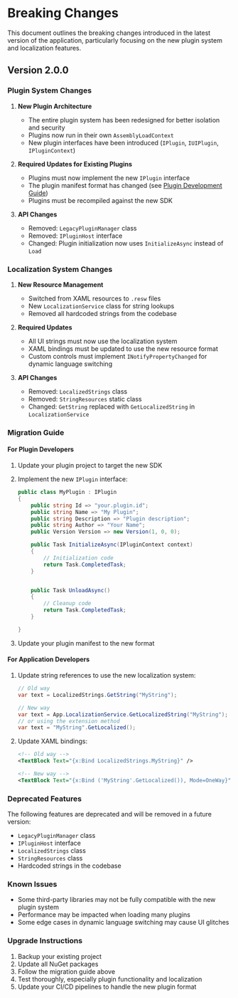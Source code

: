 # Breaking Changes

This document outlines the breaking changes introduced in the latest version of the application, particularly focusing on the new plugin system and localization features.

## Version 2.0.0

### Plugin System Changes

1. **New Plugin Architecture**
   - The entire plugin system has been redesigned for better isolation and security
   - Plugins now run in their own `AssemblyLoadContext`
   - New plugin interfaces have been introduced (`IPlugin`, `IUIPlugin`, `IPluginContext`)

2. **Required Updates for Existing Plugins**
   - Plugins must now implement the new `IPlugin` interface
   - The plugin manifest format has changed (see [Plugin Development Guide](PLUGINS_README.md))
   - Plugins must be recompiled against the new SDK

3. **API Changes**
   - Removed: `LegacyPluginManager` class
   - Removed: `IPluginHost` interface
   - Changed: Plugin initialization now uses `InitializeAsync` instead of `Load`

### Localization System Changes

1. **New Resource Management**
   - Switched from XAML resources to `.resw` files
   - New `LocalizationService` class for string lookups
   - Removed all hardcoded strings from the codebase

2. **Required Updates**
   - All UI strings must now use the localization system
   - XAML bindings must be updated to use the new resource format
   - Custom controls must implement `INotifyPropertyChanged` for dynamic language switching

3. **API Changes**
   - Removed: `LocalizedStrings` class
   - Removed: `StringResources` static class
   - Changed: `GetString` replaced with `GetLocalizedString` in `LocalizationService`

### Migration Guide

#### For Plugin Developers

1. Update your plugin project to target the new SDK
2. Implement the new `IPlugin` interface:
   ```csharp
   public class MyPlugin : IPlugin
   {
       public string Id => "your.plugin.id";
       public string Name => "My Plugin";
       public string Description => "Plugin description";
       public string Author => "Your Name";
       public Version Version => new Version(1, 0, 0);

       public Task InitializeAsync(IPluginContext context)
       {
           // Initialization code
           return Task.CompletedTask;
       }


       public Task UnloadAsync()
       {
           // Cleanup code
           return Task.CompletedTask;
       }

   }
   ```

3. Update your plugin manifest to the new format

#### For Application Developers

1. Update string references to use the new localization system:
   ```csharp
   // Old way
   var text = LocalizedStrings.GetString("MyString");
   
   // New way
   var text = App.LocalizationService.GetLocalizedString("MyString");
   // or using the extension method
   var text = "MyString".GetLocalized();
   ```

2. Update XAML bindings:
   ```xml
   <!-- Old way -->
   <TextBlock Text="{x:Bind LocalizedStrings.MyString}" />
   
   <!-- New way -->
   <TextBlock Text="{x:Bind ('MyString'.GetLocalized()), Mode=OneWay}" />
   ```

### Deprecated Features

The following features are deprecated and will be removed in a future version:

- `LegacyPluginManager` class
- `IPluginHost` interface
- `LocalizedStrings` class
- `StringResources` class
- Hardcoded strings in the codebase

### Known Issues

- Some third-party libraries may not be fully compatible with the new plugin system
- Performance may be impacted when loading many plugins
- Some edge cases in dynamic language switching may cause UI glitches

### Upgrade Instructions

1. Backup your existing project
2. Update all NuGet packages
3. Follow the migration guide above
4. Test thoroughly, especially plugin functionality and localization
5. Update your CI/CD pipelines to handle the new plugin format
